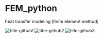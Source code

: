 # FEM_python
  heat transfer modeling (finite element method)


![title-github1](https://user-images.githubusercontent.com/118581887/204130097-6bbadc23-be0c-4794-9ee2-df60c035aacd.jpg)
![title-github2](https://user-images.githubusercontent.com/118581887/204130102-c77b1471-396f-4458-9827-eb6883ab2885.jpg)
![title-github3](https://user-images.githubusercontent.com/118581887/204130106-143bbb76-fd78-4f55-805c-fe1243c79414.jpg)
